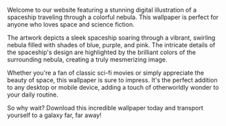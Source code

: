 <!--
Write me content for website with wallpaper "A digital illustration of a spaceship traveling through a colorful nebula."
-->

<!--font:Poppins.-->

Welcome to our website featuring a stunning digital illustration of a spaceship traveling through a colorful nebula. This wallpaper is perfect for anyone who loves space and science fiction.

The artwork depicts a sleek spaceship soaring through a vibrant, swirling nebula filled with shades of blue, purple, and pink. The intricate details of the spaceship's design are highlighted by the brilliant colors of the surrounding nebula, creating a truly mesmerizing image.

Whether you're a fan of classic sci-fi movies or simply appreciate the beauty of space, this wallpaper is sure to impress. It's the perfect addition to any desktop or mobile device, adding a touch of otherworldly wonder to your daily routine.

So why wait? Download this incredible wallpaper today and transport yourself to a galaxy far, far away!

